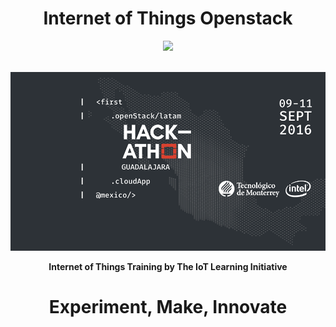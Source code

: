 <h1><center><b>Internet of Things Openstack</b></center></h1>

<center><img src="https://pbs.twimg.com/media/ChA-gj0UcAQ94Pr.png"></center>
<br>

![](13686545_1748866058724732_5927353708383810678_n.png)

<center><b>Internet of Things Training by The IoT Learning Initiative</b></center>

<center><h1><b>Experiment, Make, Innovate</b></h1></center>
